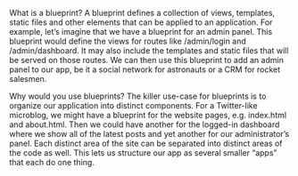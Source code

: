 What is a blueprint?
A blueprint defines a collection of views, templates, static files and other elements that can be applied to an application. For example, let’s imagine that we have a blueprint for an admin panel. This blueprint would define the views for routes like /admin/login and /admin/dashboard. It may also include the templates and static files that will be served on those routes. We can then use this blueprint to add an admin panel to our app, be it a social network for astronauts or a CRM for rocket salesmen.

Why would you use blueprints?
The killer use-case for blueprints is to organize our application into distinct components. For a Twitter-like microblog, we might have a blueprint for the website pages, e.g. index.html and about.html. Then we could have another for the logged-in dashboard where we show all of the latest posts and yet another for our administrator’s panel. Each distinct area of the site can be separated into distinct areas of the code as well. This lets us structure our app as several smaller “apps” that each do one thing.